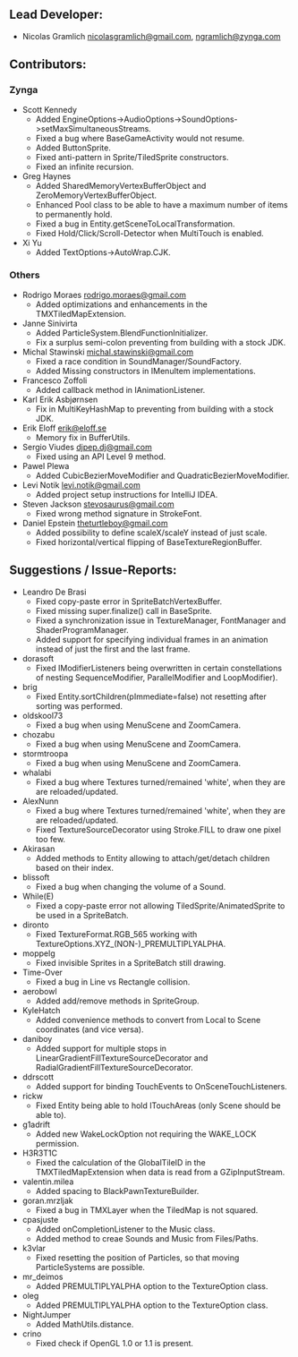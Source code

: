 ## Lead Developer:

* Nicolas Gramlich <nicolasgramlich@gmail.com>, <ngramlich@zynga.com>

## Contributors:

### Zynga
* Scott Kennedy
  * Added EngineOptions->AudioOptions->SoundOptions->setMaxSimultaneousStreams.
  * Fixed a bug where BaseGameActivity would not resume.
  * Added ButtonSprite.
  * Fixed anti-pattern in Sprite/TiledSprite constructors.
  * Fixed an infinite recursion.
* Greg Haynes
  * Added SharedMemoryVertexBufferObject and ZeroMemoryVertexBufferObject.
  * Enhanced Pool class to be able to have a maximum number of items to permanently hold.
  * Fixed a bug in Entity.getSceneToLocalTransformation.
  * Fixed Hold/Click/Scroll-Detector when MultiTouch is enabled.
* Xi Yu
  * Added TextOptions->AutoWrap.CJK.

### Others
* Rodrigo Moraes <rodrigo.moraes@gmail.com>
  * Added optimizations and enhancements in the TMXTiledMapExtension.
* Janne Sinivirta
  * Added ParticleSystem.BlendFunctionInitializer.
  * Fix a surplus semi-colon preventing from building with a stock JDK.
* Michal Stawinski <michal.stawinski@gmail.com>
  * Fixed a race condition in SoundManager/SoundFactory.
  * Added Missing constructors in IMenuItem implementations.
* Francesco Zoffoli
  * Added callback method in IAnimationListener.
* Karl Erik Asbjørnsen
  * Fix in MultiKeyHashMap to preventing from building with a stock JDK.
* Erik Eloff <erik@eloff.se>
  * Memory fix in BufferUtils.
* Sergio Viudes <djpep.dj@gmail.com>
  * Fixed using an API Level 9 method.
* Pawel Plewa
  * Added CubicBezierMoveModifier and QuadraticBezierMoveModifier.
* Levi Notik <levi.notik@gmail.com>
  * Added project setup instructions for IntelliJ IDEA.
* Steven Jackson <stevosaurus@gmail.com>
  * Fixed wrong method signature in StrokeFont.
* Daniel Epstein <theturtleboy@gmail.com>
  * Added possibility to define scaleX/scaleY instead of just scale.
  * Fixed horizontal/vertical flipping of BaseTextureRegionBuffer.

## Suggestions / Issue-Reports:
* Leandro De Brasi
  * Fixed copy-paste error in SpriteBatchVertexBuffer.
  * Fixed missing super.finalize() call in BaseSprite.
  * Fixed a synchronization issue in TextureManager, FontManager and ShaderProgramManager.
  * Added support for specifying individual frames in an animation instead of just the first and the last frame.
* dorasoft
  * Fixed IModifierListeners being overwritten in certain constellations of nesting SequenceModifier, ParallelModifier and LoopModifier).
* brig
  * Fixed Entity.sortChildren(pImmediate=false) not resetting after sorting was performed.
* oldskool73
  * Fixed a bug when using MenuScene and ZoomCamera.
* chozabu
  * Fixed a bug when using MenuScene and ZoomCamera.
* stormtroopa
  * Fixed a bug when using MenuScene and ZoomCamera.
* whalabi
  * Fixed a bug where Textures turned/remained 'white', when they are are reloaded/updated.
* AlexNunn
  * Fixed a bug where Textures turned/remained 'white', when they are are reloaded/updated.
  * Fixed TextureSourceDecorator using Stroke.FILL to draw one pixel too few.
* Akirasan
  * Added methods to Entity allowing to attach/get/detach children based on their index.
* blissoft
  * Fixed a bug when changing the volume of a Sound.
* While(E)
  * Fixed a copy-paste error not allowing TiledSprite/AnimatedSprite to be used in a SpriteBatch.
* dironto
  * Fixed TextureFormat.RGB_565 working with TextureOptions.XYZ_(NON-)_PREMULTIPLYALPHA.
* moppelg
  * Fixed invisible Sprites in a SpriteBatch still drawing.
* Time-Over
  * Fixed a bug in Line vs Rectangle collision.
* aerobowl
  * Added add/remove methods in SpriteGroup.
* KyleHatch
  * Added convenience methods to convert from Local to Scene coordinates (and vice versa).
* daniboy
  * Added support for multiple stops in LinearGradientFillTextureSourceDecorator and RadialGradientFillTextureSourceDecorator.
* ddrscott
  * Added support for binding TouchEvents to OnSceneTouchListeners.
* rickw
  * Fixed Entity being able to hold ITouchAreas (only Scene should be able to).
* g1adrift
  * Added new WakeLockOption not requiring the WAKE_LOCK permission.
* H3R3T1C
  * Fixed the calculation of the GlobalTileID in the TMXTiledMapExtension when data is read from a GZipInputStream.
* valentin.milea
  * Added spacing to BlackPawnTextureBuilder.
* goran.mrzljak
  * Fixed a bug in TMXLayer when the TiledMap is not squared.
* cpasjuste
  * Added onCompletionListener to the Music class.
  * Added method to creae Sounds and Music from Files/Paths.
* k3vlar
  * Fixed resetting the position of Particles, so that moving ParticleSystems are possible.
* mr_deimos
  * Added PREMULTIPLYALPHA option to the TextureOption class.
* oleg
  * Added PREMULTIPLYALPHA option to the TextureOption class.
* NightJumper
  * Added MathUtils.distance.
* crino
  * Fixed check if OpenGL 1.0 or 1.1 is present.
